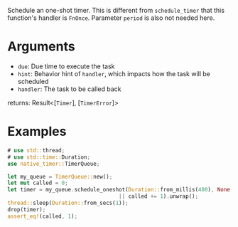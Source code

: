 Schedule an one-shot timer. This is different from `schedule_timer` that this function's handler is `FnOnce`. Parameter
`period` is also not needed here.

# Arguments

* `due`: Due time to execute the task
* `hint`: Behavior hint of `handler`, which impacts how the task will be scheduled
* `handler`: The task to be called back

returns: Result<[`Timer`], [`TimerError`]>

# Examples

```rust
# use std::thread;
# use std::time::Duration;
use native_timer::TimerQueue;

let my_queue = TimerQueue::new();
let mut called = 0;
let timer = my_queue.schedule_oneshot(Duration::from_millis(400), None,
                                   || called += 1).unwrap();
thread::sleep(Duration::from_secs(1));
drop(timer);
assert_eq!(called, 1);

```